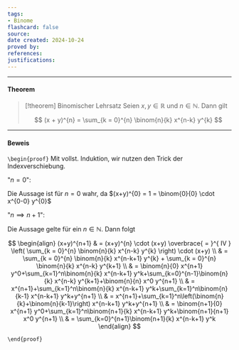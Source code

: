 ```yaml
---
tags:
- Binome
flashcard: false
source: 
date created: 2024-10-24
proved by: 
references: 
justifications:
---
```

***
#### Theorem

> [!theorem] Binomischer Lehrsatz
> Seien $x, y \in \mathbb{R}$ und $n \in \mathbb{N}$. Dann gilt
> 
> $$
> (x + y)^{n} = \sum_{k = 0}^{n} \binom{n}{k} x^{n-k} y^{k}
> $$

***
#### Beweis

`\begin{proof}`
Mit vollst. Induktion, wir nutzen den Trick der Indexverschiebung.

"$n = 0$": 

Die Aussage ist für $n = 0$ wahr, da $(x+y)^{0} = 1 = \binom{0}{0} \cdot x^{0-0} y^{0}$

"$n \implies n + 1$":

Die Aussage gelte für ein $n \in \mathbb{N}$. Dann folgt

$$
\begin{align}
(x+y)^{n+1} & = (x+y)^{n} \cdot (x+y) \overbrace{ = }^{ IV } \left( \sum_{k = 0}^{n} \binom{n}{k} x^{n-k} y^{k} \right) \cdot (x+y) \\
 & = \sum_{k = 0}^{n} \binom{n}{k} x^{n-k+1} y^{k} + \sum_{k = 0}^{n} \binom{n}{k} x^{n-k} y^{k+1} \\
 & = \binom{n}{0} x^{n+1} y^0+\sum_{k=1}^n\binom{n}{k} x^{n-k+1} y^k+\sum_{k=0}^{n-1}\binom{n}{k} x^{n-k} y^{k+1}+\binom{n}{n} x^0 y^{n+1} \\
 & = x^{n+1}+\sum_{k=1}^n\binom{n}{k} x^{n-k+1} y^k+\sum_{k=1}^n\binom{n}{k-1} x^{n-k+1} y^k+y^{n+1} \\
 & = x^{n+1}+\sum_{k=1}^n\left(\binom{n}{k}+\binom{n}{k-1}\right) x^{n-k+1} y^k+y^{n+1} \\
 & = \binom{n+1}{0} x^{n+1} y^0+\sum_{k=1}^n\binom{n+1}{k} x^{n-k+1} y^k+\binom{n+1}{n+1} x^0 y^{n+1} \\
 & = \sum_{k=0}^{n+1}\binom{n+1}{k} x^{n-k+1} y^k
\end{align}
$$

`\end{proof}`

